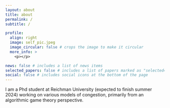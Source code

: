 ```yaml
---
layout: about
title: about
permalink: /
subtitle: /

profile:
  align: right
  image: self_pic.jpeg
  image_circular: false # crops the image to make it circular
  more_info: >
    <p></p>

news: false # includes a list of news items
selected_papers: false # includes a list of papers marked as "selected={true}"
social: false # includes social icons at the bottom of the page
---
```


I am a Phd student at Reichman University (expected to finish summer 2024) working on various models of congestion, primarily from an algorithmic game theory perspective.